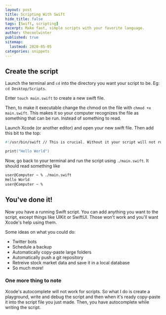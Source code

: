 ```yaml
---
layout: post
title: Scripting With Swift
hide_title: false
tags: [Swift, scripting]
excerpt: Make fast, simple scripts with your favorite language.
author: thecoolwinter
published: true
sitemap:
  lastmod: 2020-05-05
categories: snippets
---
```


## Create the script

Launch the terminal and `cd` into the directory you want your script to be. Eg: `cd Desktop/Scripts`.

Enter `touch main.swift` to create a new swift file.

Then, to make it executable change the chmod on the file with `chmod +x main.swift`. This makes it so your computer recognizes the file as something that can be run. Instead of something to read.

Launch Xcode (or another editor) and open your new swift file. Then add this bit to the top:

```swift
#!/usr/bin/swift // This is crucial. Without it your script will not run.

print("Hello World")
```

Now, go back to your terminal and run the script using `./main.swift`. It should read something like

```bash
user@Computer ~ % ./main.swift 
Hello World
user@Computer ~ % 
```



## You've done it!

Now you have a running Swift script. You can add anything you want to the script, except things like UIKit or SwiftUI. Those won't work and you'll want Xcode's help using them.

Some ideas on what you could do:

- Twitter bots
- Schedule a backup
- Automatically copy-paste large folders
- Automatically push a git repository
- Retreive stock market data and save it in a local database
- So much more!



### One more thing to note

Xcode's autocomplete will not work for scripts. So what I do is create a playground, write and debug the script and then when it's ready copy-paste it into the script file you just made. Then, you have autocomplete while writing the script.

